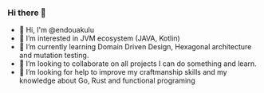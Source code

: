 ### Hi there 👋

- 👋 Hi, I'm @endouakulu
- 👀 I’m interested in JVM ecosystem (JAVA, Kotlin)
- 🌱 I’m currently learning Domain Driven Design, Hexagonal architecture and mutation testing.
- 👯 I’m looking to collaborate on all projects I can do something and learn.
- 🤔 I’m looking for help to improve my craftmanship skills and my knowledge about Go, Rust and functional programing
